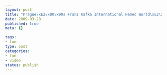 ```yaml
--- 
layout: post
title: "Prague\xE2\x80\x99s Franz Kafka International Named World\xE2\x80\x99s Most Alienating Airport"
date: 2009-03-28
published: true
meta: {}

tags: 
- fun
type: post
categories: 
- fun
- video
status: publish
---
```


